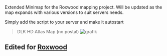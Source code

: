 Extended Minimap for the Roxwood mapping project. Will be updated as the map expands with various versions to suit servers needs.

Simply add the script to your server and make it autostart

> DLK HD Atlas Map (no postal) ![grafik](https://github.com/user-attachments/assets/050a7040-1c95-43c2-96e1-a6a175af68c7)



## Edited for [Roxwood](https://ambitioneers.tebex.io/)
